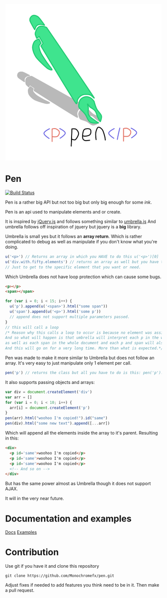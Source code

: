 ![pen](pen.logo.png)

# Pen

[![Build Status](https://travis-ci.org/Monochromefx/pen-coffee.svg?branch=master)](https://travis-ci.org/Monochromefx/pen-coffee)

Pen is a rather big API but not too big but only big enough for some *ink*.

Pen is an api used to manipulate elements and or create.

It is inspired by [jQuery.js](https://jquery.com/) and follows something similar to [umbrella.js](https://umbrellajs.com/)
And umbrella follows off inspiration of jquery but jquery is a **big** library.

Umbrella is small yes but it follows an **array return**.
Which is rather complicated to debug as well as manipulate if you don't know what you're doing.
```js
u('<p>') // Returns an array in which you HAVE to do this u('<p>')[0]
u('div.with.fifty.elements') // returns an array as well but you have to cycle through each element.
// Just to get to the specific element that you want or need.
```


Which Umbrella does not have loop protection which can cause some bugs.
```html
<p></p>
<span></span>
```
```js
for (var i = 0; i < 15; i++) {
  u('p').append(u('<span>').html("some span"))
  u('span').append(u('<p>').html('some p'))
  // append does not support multiple parameters passed.
}
// this will call a loop
/* Reason why this calls a loop to occur is because no element was assigned a specific class or id or attribute
And so what will happen is that umbrella will interpret each p in the whole document
as well as each span in the whole document and each p and span will also have a p and span inside of those elements
And this will go on for a very long time. More than what is expected.*/
```

Pen was made to make it more similar to Umbrella but does not follow an array.
It's very easy to just manipulate only 1 element per call.
```js
pen('p') // returns the class but all you have to do is this: pen('p').el or pen('p').element
```
It also supports passing objects and arrays:
```js
var div = document.createElement('div')
var arr = []
for (var i = 0; i < 10; i++) {
  arr[i] = document.createElement('p')
}
pen(arr).html("woohoo I'm copied!").id("same")
pen(div).html("some new text").append([...arr])
```
Which will append all the elements inside the array to it's parent. Resulting in this:
```html
<div>
  <p id='same'>woohoo I'm copied</p>
  <p id='same'>woohoo I'm copied</p>
  <p id='same'>woohoo I'm copied</p>
  <!-- And so on -->
</div>
```
But has the same power almost as Umbrella though it does not support AJAX.

It will in the very near future.

# Documentation and examples
[Docs](docs)
[Examples](examples)

# Contribution

Use git if you have it and clone this repository
```batch
git clone https://github.com/Monochromefx/pen.git
```
Adjust fixes if needed to add features you think need to be in it.
Then make a pull request.
